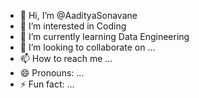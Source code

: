 - 👋 Hi, I’m @AadityaSonavane
- 👀 I’m interested in Coding
- 🌱 I’m currently learning Data Engineering
- 💞️ I’m looking to collaborate on ...
- 📫 How to reach me ...
- 😄 Pronouns: ...
- ⚡ Fun fact: ...

<!---
AadityaSonavane/AadityaSonavane is a ✨ special ✨ repository because its `README.md` (this file) appears on your GitHub profile.
You can click the Preview link to take a look at your changes.
--->
